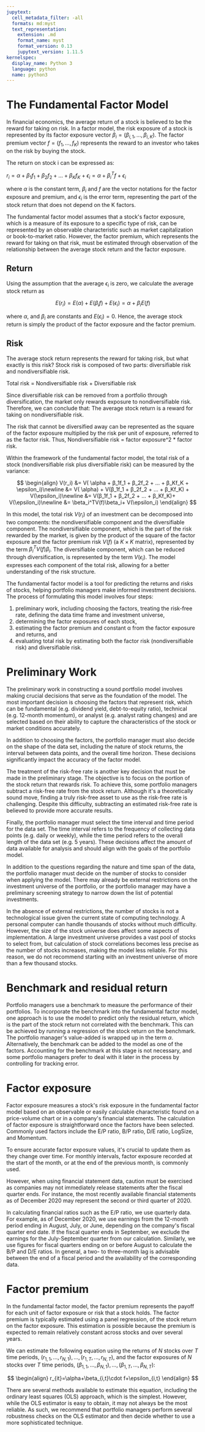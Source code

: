 ```yaml
---
jupytext:
  cell_metadata_filter: -all
  formats: md:myst
  text_representation:
    extension: .md
    format_name: myst
    format_version: 0.13
    jupytext_version: 1.11.5
kernelspec:
  display_name: Python 3
  language: python
  name: python3
---
```


# The Fundamental Factor Model

In financial economics, the average return of a stock is believed to be the reward for taking on risk. In a factor model, the risk exposure of a stock is represented by its factor exposure vector $\beta_i = (\beta_{i,1},...,\beta_{i,K})$. The factor premium vector $f = (f_1,...,f_K)$ represents the reward to an investor who takes on the risk by buying the stock.

The return on stock i can be expressed as:

$r_i = \alpha + β_1f_1 + β_2f_2 + ... + β_Kf_K + \epsilon_i = \alpha + \beta_i^T f + \epsilon_i$

where $\alpha$ is the constant term, $\beta_i$ and $f$ are the vector notations for the factor exposure and premium, and $\epsilon_i$ is the error term, representing the part of the stock return that does not depend on the K factors.

The fundamental factor model assumes that a stock's factor exposure, which is a measure of its exposure to a specific type of risk, can be represented by an observable characteristic such as market capitalization or book-to-market ratio. However, the factor premium, which represents the reward for taking on that risk, must be estimated through observation of the relationship between the average stock return and the factor exposure.

## Return 

Using the assumption that the average $\epsilon_i$ is zero, we calculate the average stock return as

$$E(r_i) = E(\alpha) + E(β_if)+E(\epsilon_i)=\alpha + β_iE(f)$$

where $\alpha$, and $β_i$ are constants and $E(\epsilon_i)=0$. Hence, the average stock return is simply the product of the factor exposure and the factor premium.

## Risk

The average stock return represents the reward for taking risk, but what exactly is this risk? Stock risk is composed of two parts: diversifiable risk and nondiversifiable risk.

Total risk  = Nondiversifiable risk + Diversifiable risk

Since diversifiable risk can be removed from a portfolio through diversification, the market only rewards exposure to nondiversifiable risk. Therefore, we can conclude that: The average stock return is a reward for taking on nondiversifiable risk.

The risk that cannot be diversified away can be represented as the square of the factor exposure multiplied by the risk per unit of exposure, referred to as the factor risk. Thus, Nondiversifiable risk = factor exposure^2 * factor risk.

Within the framework of the fundamental factor model, the total risk of a stock (nondiversifiable risk plus diversifiable risk) can be measured by the variance:

$$
\begin{align}
V(r_i) &= V( \alpha + β_1f_1 + β_2f_2 + ... + β_Kf_K + \epsilon_i)\newline
&= V( \alpha) + V(β_1f_1 + β_2f_2 + ... + β_Kf_K) + V(\epsilon_i)\newline
&= V(β_1f_1 + β_2f_2 + ... + β_Kf_K)+ V(\epsilon_i)\newline
&= \beta_i^TV(f)\beta_i+ V(\epsilon_i)
\end{align}
$$

In this model, the total risk $V(r_i)$ of an investment can be decomposed into two components: the nondiversifiable component and the diversifiable component. The nondiversifiable component, which is the part of the risk rewarded by the market, is given by the product of the square of the factor exposure and the factor premium risk $V(f)$ (a $K\times K$ matrix), represented by the term $\beta_i^TV(f)\beta_i$. The diversifiable component, which can be reduced through diversification, is represented by the term $V(\epsilon_i)$. The model expresses each component of the total risk, allowing for a better understanding of the risk structure.


The fundamental factor model is a tool for predicting the returns and risks of stocks, helping portfolio managers make informed investment decisions. The process of formulating this model involves four steps: 
1) preliminary work, including choosing the factors, treating the risk-free rate, defining the data time frame and investment universe, 
2) determining the factor exposures of each stock, 
3) estimating the factor premium and constant α from the factor exposure and returns, and 
4) evaluating total risk by estimating both the factor risk (nondiversifiable risk) and diversifiable risk.


# Preliminary Work
The preliminary work in constructing a sound portfolio model involves making crucial decisions that serve as the foundation of the model. The most important decision is choosing the factors that represent risk, which can be fundamental (e.g. dividend yield, debt-to-equity ratio), technical (e.g. 12-month momentum), or analyst (e.g. analyst rating changes) and are selected based on their ability to capture the characteristics of the stock or market conditions accurately.

In addition to choosing the factors, the portfolio manager must also decide on the shape of the data set, including the nature of stock returns, the interval between data points, and the overall time horizon. These decisions significantly impact the accuracy of the factor model.

The treatment of the risk-free rate is another key decision that must be made in the preliminary stage. The objective is to focus on the portion of the stock return that rewards risk. To achieve this, some portfolio managers subtract a risk-free rate from the stock return. Although it's a theoretically sound move, finding a truly risk-free asset to use as the risk-free rate is challenging. Despite this difficulty, subtracting an estimated risk-free rate is believed to provide more accurate results.

Finally, the portfolio manager must select the time interval and time period for the data set. The time interval refers to the frequency of collecting data points (e.g. daily or weekly), while the time period refers to the overall length of the data set (e.g. 5 years). These decisions affect the amount of data available for analysis and should align with the goals of the portfolio model.

In addition to the questions regarding the nature and time span of the data, the portfolio manager must decide on the number of stocks to consider when applying the model. There may already be external restrictions on the investment universe of the portfolio, or the portfolio manager may have a preliminary screening strategy to narrow down the list of potential investments.

In the absence of external restrictions, the number of stocks is not a technological issue given the current state of computing technology. A personal computer can handle thousands of stocks without much difficulty. However, the size of the stock universe does affect some aspects of implementation. A large investment universe provides a vast pool of stocks to select from, but calculation of stock correlations becomes less precise as the number of stocks increases, making the model less reliable. For this reason, we do not recommend starting with an investment universe of more than a few thousand stocks.

# Benchmark and residual return
Portfolio managers use a benchmark to measure the performance of their portfolios. To incorporate the benchmark into the fundamental factor model, one approach is to use the model to predict only the residual return, which is the part of the stock return not correlated with the benchmark. This can be achieved by running a regression of the stock return on the benchmark. The portfolio manager's value-added is wrapped up in the term $\alpha$. Alternatively, the benchmark can be added to the model as one of the factors. Accounting for the benchmark at this stage is not necessary, and some portfolio managers prefer to deal with it later in the process by controlling for tracking error.

# Factor exposure
Factor exposure measures a stock's risk exposure in the fundamental factor model based on an observable or easily calculable characteristic found on a price-volume chart or in a company's financial statements. The calculation of factor exposure is straightforward once the factors have been selected. Commonly used factors include the E/P ratio, B/P ratio, D/E ratio, LogSize, and Momentum.

To ensure accurate factor exposure values, it's crucial to update them as they change over time. For monthly intervals, factor exposure recorded at the start of the month, or at the end of the previous month, is commonly used.

However, when using financial statement data, caution must be exercised as companies may not immediately release statements after the fiscal quarter ends. For instance, the most recently available financial statements as of December 2020 may represent the second or third quarter of 2020.

In calculating financial ratios such as the E/P ratio, we use quarterly data. For example, as of December 2020, we use earnings from the 12-month period ending in August, July, or June, depending on the company's fiscal quarter end date. If the fiscal quarter ends in September, we exclude the earnings for the July-September quarter from our calculation. Similarly, we use figures for fiscal quarters ending on or before August to calculate the B/P and D/E ratios. In general, a two- to three-month lag is advisable between the end of a fiscal period and the availability of the corresponding data.

# Factor premium
In the fundamental factor model, the factor premium represents the payoff for each unit of factor exposure or risk that a stock holds. The factor premium is typically estimated using a panel regression, of the stock return on the factor exposure. This estimation is possible because the premium is expected to remain relatively constant across stocks and over several years.

We can estimate the following equation using the returns of $N$ stocks over $T$ time periods, ${(r_{1,1}, ..., r_{N,1}), ..., (r_{1,T}, ..., r_{N,T})}$, and the factor exposures of $N$ stocks over $T$ time periods, ${(β_{1,1}, ..., β_{N,1}), ..., (β_{1,T}, ..., β_{N,T})}$:

$$
\begin{align}
r_{it}=\alpha+\beta_{i,t}\cdot f+\epsilon_{i,t}
\end{align}
$$

There are several methods available to estimate this equation, including the ordinary least squares (OLS) approach, which is the simplest. However, while the OLS estimator is easy to obtain, it may not always be the most reliable. As such, we recommend that portfolio managers perform several robustness checks on the OLS estimator and then decide whether to use a more sophisticated technique.






